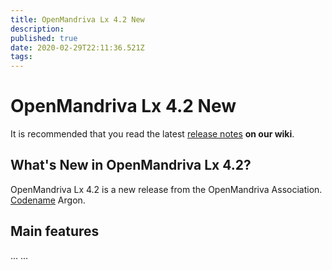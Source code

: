 ```yaml
---
title: OpenMandriva Lx 4.2 New
description: 
published: true
date: 2020-02-29T22:11:36.521Z
tags: 
---
```


# OpenMandriva Lx 4.2 New

It is recommended that you read the latest [release notes](/en/releases/omlx42/omlx42_release_notes) **on our wiki**.

## What's New in OpenMandriva Lx 4.2?
OpenMandriva Lx 4.2 is a new release from the OpenMandriva Association. [Codename](/en/releases/codename) Argon.

## Main features
...
...
